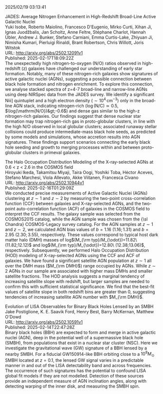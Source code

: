 2025/02/19 03:13:41  

JADES: Average Nitrogen Enhancement in High-Redshift Broad-Line Active
  Galactic Nuclei  
Yuki Isobe, Roberto Maiolino, Francesco D'Eugenio, Mirko Curti, Xihan Ji, Ignas Juodžbalis, Jan Scholtz, Anne Feltre, Stéphane Charlot, Hannah Übler, Andrew J. Bunker, Stefano Carniani, Emma Curtis-Lake, Zhiyuan Ji, Nimisha Kumari, Pierluigi Rinaldi, Brant Robertson, Chris Willott, Joris Witstok  
URL: http://arxiv.org/abs/2502.12091v1  
Published: 2025-02-17T18:09:22Z  
  The unexpectedly high nitrogen-to-oxygen (N/O) ratios observed in high-redshift (z) galaxies have challenged our understanding of early star formation. Notably, many of these nitrogen-rich galaxies show signatures of active galactic nuclei (AGNs), suggesting a possible connection between black hole formation and nitrogen enrichment. To explore this connection, we analyse stacked spectra of z=4-7 broad-line and narrow-line AGNs using deep NIRSpec data from the JADES survey. We identify a significant Niii] quintuplet and a high electron density ($\sim10^{4}\,\mathrm{cm^{-3}}$) only in the broad-line AGN stack, indicating nitrogen-rich ($\log(\mathrm{N/C})\simeq0.5$, $\log(\mathrm{N/O})&gt;-0.6$) and dense gas similar to the high-z nitrogen-rich galaxies. Our findings suggest that dense nuclear star formation may trap nitrogen-rich gas in proto-globular clusters, in line with the high N/O observed in local globular clusters; associated runaway stellar collisions could produce intermediate-mass black hole seeds, as predicted by some models and simulations, whose accretion results into AGN signatures. These findings support scenarios connecting the early black hole seeding and growth to merging processes within and between proto-globular clusters in primeval galaxies.   

The Halo Occupation Distribution Modeling of the X-ray-selected AGNs at
  0.6 &lt; z &lt; 2.6 in the COSMOS field  
Hiroyuki Ikeda, Takamitsu Miyaji, Taira Oogi, Yoshiki Toba, Héctor Aceves, Stefano Marchesi, Viola Allevato, Akke Viitanen, Francesca Civano  
URL: http://arxiv.org/abs/2502.10944v1  
Published: 2025-02-16T01:29:09Z  
  We conducted precise measurements of Active Galactic Nuclei (AGNs) clustering at $z\sim1$ and $z\sim2$ by measuring the two-point cross-correlation function (CCF) between galaxies and X-ray-selected AGNs, and the two-point auto-correlation function (ACF) of galaxies in the COSMOS field to interpret the CCF results. The galaxy sample was selected from the COSMOS2015 catalog, while the AGN sample was chosen from the {\sl Chandra} COSMOS-Legacy survey catalog. For the AGN samples at $z\sim1$ and $z\sim2$, we calculated AGN bias values of $b=1.16\ (1.16;1.31)$ and $b=2.95\ (2.30;3.55)$, respectively. These values correspond to typical host dark matter halo (DMH) masses of log$(M_{\rm typ}/M_{\odot})=11.82\ (11.82;12.12)$ and log$(M_{\rm typ}/M_{\odot})=12.80\ (12.38;13.06)$, respectively. Subsequently, we performed Halo Occupation Distribution (HOD) modeling of X-ray-selected AGNs using the CCF and ACF of galaxies. We have found a significant satellite AGN population at $z\sim 1$ all over the DMH mass ($M_{\rm DMH}$) range occupied by AGNs. While $z\sim 2$ AGNs in our sample are associated with higher mass DMHs and smaller satellite fractions. The HOD analysis suggests a marginal tendency of increasing satellite slope with redshift, but larger samples are needed to confirm this with sufficient statistical significance. We find that the best-fit values of satellite slope in both redshift bins are greater than 0, suggesting tendencies of increasing satellite AGN number with $M_{\rm DMH}$.   

Evolution of LISA Observables for Binary Black Holes Lensed by an SMBH  
Jake Postiglione, K. E. Saavik Ford, Henry Best, Barry McKernan, Matthew O'Dowd  
URL: http://arxiv.org/abs/2502.10591v1  
Published: 2025-02-14T22:47:28Z  
  Binary black holes (BBH) are expected to form and merge in active galactic nuclei (AGN), deep in the potential well of a supermassive black hole (SMBH), from populations that exist in a nuclear star cluster (NSC). Here we investigate the gravitational wave (GW) signature of a BBH lensed by a nearby SMBH. For a fiducial GW150914-like BBH orbiting close to a $10^{8}M_{\odot}$ SMBH located at $z=0.1$, the lensed GW signal varies in a predictable manner in and out of the LISA detectability band and across frequencies. The occurrence of such signatures has the potential to confound LISA global fit models if they are not modelled. Detection of these sources provide an independent measure of AGN inclination angles, along with detecting warping of the inner disk, and measuring the SMBH spin.   

